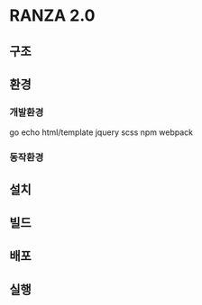 # RANZA 2.0

## 구조

## 환경

### 개발환경
go
echo
html/template
jquery
scss
npm
webpack
### 동작환경

## 설치

## 빌드

## 배포

## 실행

